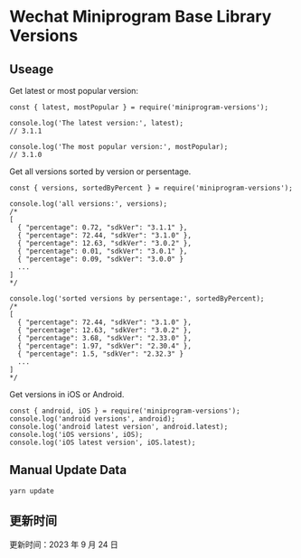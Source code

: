 
# Wechat Miniprogram Base Library Versions

## Useage

Get latest or most popular version:

```;
const { latest, mostPopular } = require('miniprogram-versions');

console.log('The latest version:', latest);
// 3.1.1

console.log('The most popular version:', mostPopular);
// 3.1.0

```

Get all versions sorted by version or persentage.

```
const { versions, sortedByPercent } = require('miniprogram-versions');

console.log('all versions:', versions);
/*
[
  { "percentage": 0.72, "sdkVer": "3.1.1" },
  { "percentage": 72.44, "sdkVer": "3.1.0" },
  { "percentage": 12.63, "sdkVer": "3.0.2" },
  { "percentage": 0.01, "sdkVer": "3.0.1" },
  { "percentage": 0.09, "sdkVer": "3.0.0" }
  ...
]
*/

console.log('sorted versions by persentage:', sortedByPercent);
/*
[
  { "percentage": 72.44, "sdkVer": "3.1.0" },
  { "percentage": 12.63, "sdkVer": "3.0.2" },
  { "percentage": 3.68, "sdkVer": "2.33.0" },
  { "percentage": 1.97, "sdkVer": "2.30.4" },
  { "percentage": 1.5, "sdkVer": "2.32.3" }
  ...
]
*/
```

Get versions in iOS or Android.

```
const { android, iOS } = require('miniprogram-versions');
console.log('android versions', android);
console.log('android latest version', android.latest);
console.log('iOS versions', iOS);
console.log('iOS latest version', iOS.latest);
```

## Manual Update Data

```
yarn update
```

## 更新时间

更新时间：2023 年 9 月 24 日
